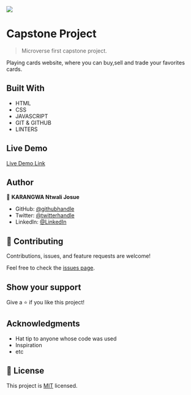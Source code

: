 ![](https://img.shields.io/badge/Microverse-blueviolet)

# Capstone Project

> Microverse first capstone project.

<!-- ![screenshot](./app_screenshot.png) -->

Playing cards website, where you can buy,sell and trade your favorites cards.

## Built With

- HTML
- CSS
- JAVASCRIPT
- GIT & GITHUB
- LINTERS

## Live Demo

[Live Demo Link](https://ntwali-josue.github.io/capstone-project)

## Author

👤 **KARANGWA Ntwali Josue**

- GitHub: [@githubhandle](https://github.com/Ntwali-Josue)
- Twitter: [@twitterhandle](https://twitter.com/JosueNtwali)
- LinkedIn: [@LinkedIn](https://linkedin.com/in/karangwa)

## 🤝 Contributing

Contributions, issues, and feature requests are welcome!

Feel free to check the [issues page](../../issues/).

## Show your support

Give a ⭐️ if you like this project!

## Acknowledgments

- Hat tip to anyone whose code was used
- Inspiration
- etc

## 📝 License

This project is [MIT](./MIT.md) licensed.
